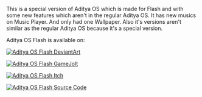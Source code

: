 This is a special version of Aditya OS which is made for Flash and with some new features which aren't in the regular Aditya OS.
It has new musics on Music Player. And only had one Wallpaper.
Also it's versions aren't similar as the regular Aditya OS because it's a special version.

Aditya OS Flash is available on:
<p><a href="https://www.deviantart.com/masteredytaditya/art/Aditya-OS-Flash-990296942" target="_blank"><img src="https://img.itch.zone/aW1nLzEzODM3NjQwLnBuZw==/original/81X4%2Bn.png" alt="Aditya OS Flash DeviantArt" title="Aditya OS Flash DeviantArt"></a></p>
<p><a href="https://gamejolt.com/games/aditya_os/705038" target="_blank"><img src="https://img.itch.zone/aW1nLzEzODM3NjQ0LnBuZw==/original/rdWZW0.png" alt="Aditya OS Flash GameJolt" title="Aditya OS Flash GameJolt"></a><br></p>
<p><a href="https://mastered-yt-aditya.itch.io/aditya-os-flash" target="_blank"><img src="https://img.itch.zone/aW1nLzEzODM3NjUyLnBuZw==/original/xJRoef.png" alt="Aditya OS Flash Itch" title="Aditya OS Flash Itch"></a></p>
<p><a href="https://github.com/Mastered-YT-Aditya/Aditya-OS/tree/main/Aditya-OS-Flash" target="_blank"><img src="https://img.itch.zone/aW1nLzEzODM3NjUzLnBuZw==/original/2eLwSA.png" alt="Aditya OS Flash Source Code" title="Aditya OS Flash Source Code"></a><br></p>
